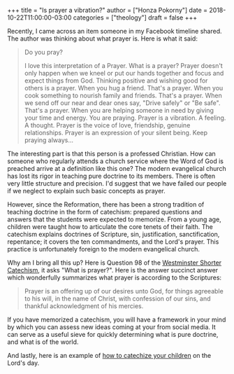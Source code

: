 +++
title = "Is prayer a vibration?"
author = ["Honza Pokorny"]
date = 2018-10-22T11:00:00-03:00
categories = ["theology"]
draft = false
+++

Recently, I came across an item someone in my Facebook timeline shared. The
author was thinking about what prayer is. Here is what it said:

> Do you pray?
>
> I love this interpretation of a Prayer. What is a prayer? Prayer doesn't
> only happen when we kneel or put our hands together and focus and expect
> things from God. Thinking positive and wishing good for others is a prayer.
> When you hug a friend. That's a prayer. When you cook something to nourish
> family and friends. That's a prayer. When we send off our near and dear
> ones say, "Drive safely" or "Be safe". That's a prayer. When you are
> helping someone in need by giving your time and energy. You are praying.
> Prayer is a vibration. A feeling. A thought. Prayer is the voice of love,
> friendship, genuine relationships. Prayer is an expression of your silent
> being. Keep praying always...

The interesting part is that this person is a professed Christian. How can
someone who regularly attends a church service where the Word of God is preached
arrive at a definition like this one? The modern evangelical church has lost
its rigor in teaching pure doctrine to its members. There is often very little
structure and precision. I'd suggest that we have failed our people if we
neglect to explain such basic concepts as prayer.

However, since the Reformation, there has been a strong tradition of teaching
doctrine in the form of catechism: prepared questions and answers that the
students were expected to memorize. From a young age, children were taught how
to articulate the core tenets of their faith. The catechism explains doctrines
of Scripture, sin, justification, sanctification, repentance; it covers the ten
commandments, and the Lord's prayer. This practice is unfortunately foreign to
the modern evangelical church.

Why am I bring all this up? Here is Question 98 of the [Westminster Shorter
Catechism](https://en.wikipedia.org/wiki/Westminster%5FShorter%5FCatechism), it asks "What is prayer?". Here is the answer succinct answer
which wonderfully summarizes what prayer is according to the Scriptures:

> Prayer is an offering up of our desires unto God, for things agreeable to
> his will, in the name of Christ, with confession of our sins, and thankful
> acknowledgment of his mercies.

If you have memorized a catechism, you will have a framework in your mind by
which you can assess new ideas coming at your from social media. It can serve
as a useful sieve for quickly determining what is pure doctrine, and what is of
the world.

And lastly, here is an example of [how to catechize your children](https://www.youtube.com/watch?v=uWGITMy33IA) on the
Lord's day.
